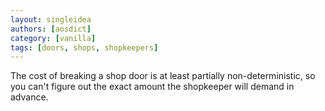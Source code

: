 ```yaml
---
layout: singleidea
authors: [aosdict]
category: [vanilla]
tags: [doors, shops, shopkeepers]
---
```

The cost of breaking a shop door is at least partially non-deterministic, so you can't figure out the exact amount the shopkeeper will demand in advance.
